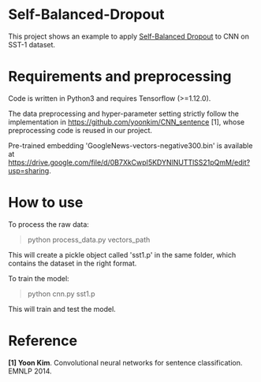 # Self-Balanced-Dropout
This project shows an example to apply [Self-Balanced Dropout](https://arxiv.org/pdf/1908.01968.pdf) to CNN on SST-1 dataset.


# Requirements and preprocessing
Code is written in Python3 and requires Tensorflow (>=1.12.0).

The data preprocessing and hyper-parameter setting strictly follow the implementation in https://github.com/yoonkim/CNN_sentence [1], whose preprocessing code is reused in our project.

Pre-trained embedding 'GoogleNews-vectors-negative300.bin' is available at https://drive.google.com/file/d/0B7XkCwpI5KDYNlNUTTlSS21pQmM/edit?usp=sharing.


# How to use
To process the raw data:
> python process_data.py vectors_path

This will create a pickle object called 'sst1.p' in the same folder, which contains the dataset in the right format.

To train the model:
> python cnn.py sst1.p

This will train and test the model.


# Reference
**[1] Yoon Kim**. Convolutional neural networks for sentence classification. EMNLP 2014.
